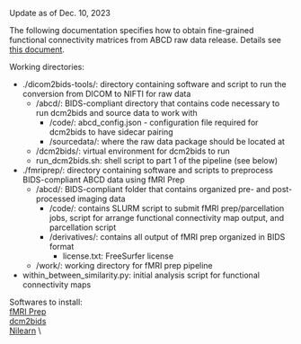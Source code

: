 Update as of Dec. 10, 2023

The following documentation specifies how to obtain fine-grained functional connectivity matrices from ABCD raw data release. Details see [this document](https://docs.google.com/document/d/1PunG-5gJTUv9EBZxjpVr8JhUf0b75d3eumAUpzWW6s0/edit?usp=sharing).

Working directories:
- ./dicom2bids-tools/: directory containing software and script to run the conversion from DICOM to NIFTI for raw data
    - /abcd/: BIDS-compliant directory that contains code necessary to run dcm2bids and source data to work with
        * /code/: abcd_config.json - configuration file required for dcm2bids to have sidecar pairing
        * /sourcedata/: where the raw data package should be located at
    - /dcm2bids/: virtual environment for dcm2bids to run
    - run_dcm2bids.sh: shell script to part 1 of the pipeline (see below)
- ./fmriprep/: directory containing software and scripts to preprocess BIDS-compliant ABCD data using fMRI Prep
    - /abcd/: BIDS-compliant folder that contains organized pre- and post-processed imaging data
        * /code/: contains SLURM script to submit fMRI prep/parcellation jobs, script for arrange functional connectivity map output, and parcellation script
        * /derivatives/: contains all output of fMRI prep organized in BIDS format
            * license.txt: FreeSurfer license
    - /work/: working directory for fMRI prep pipeline
- within_between_similarity.py: initial analysis script for functional connectivity maps


Softwares to install: \
[fMRI Prep](https://fmriprep.org/en/23.1.3/index.html)\
[dcm2bids](https://unfmontreal.github.io/Dcm2Bids/3.1.1/)\
[Nilearn](https://nilearn.github.io/stable/index.html) \
